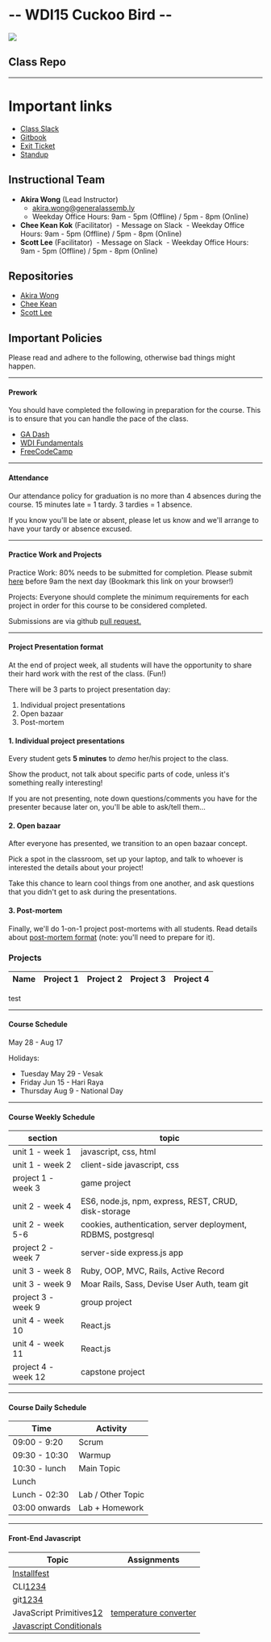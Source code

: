 # -- WDI15 Cuckoo Bird --


![](https://media.giphy.com/media/2jMDnci0rjPZiSsFN5/giphy.gif)


## Class Repo

---

# Important links
- [Class Slack](https://ga-students.slack.com/)
- [Gitbook](https://wdi-sg.github.io/gitbook-2018)
- [Exit Ticket](https://goo.gl/FXdQs2)
- [Standup](https://wdi-sg.github.io/gitbook-2018/01-workflow/standup.html)



## Instructional Team
- **Akira Wong** (Lead Instructor)
  - [akira.wong@generalassemb.ly ](mailto:akira.wong@generalassemb.ly)
  - Weekday Office Hours: 9am - 5pm (Offline) / 5pm - 8pm (Online)
- **Chee Kean Kok** (Facilitator)
  - Message on Slack
  - Weekday Office Hours: 9am - 5pm (Offline) / 5pm - 8pm (Online)
- **Scott Lee** (Facilitator)
  - Message on Slack
  - Weekday Office Hours: 9am - 5pm (Offline) / 5pm - 8pm (Online)


## Repositories

- [Akira Wong](https://github.com/awongh)
- [Chee Kean](https://github.com/ckkok)
- [Scott Lee](https://github.com/scott88lee)

## Important Policies

Please read and adhere to the following, otherwise bad things might happen.

---

#### Prework

You should have completed the following in preparation for the course. This is to ensure that you can handle the pace of the class.

* [GA Dash](https://dash.generalassemb.ly/)
* [WDI Fundamentals](http://fundamentals.generalassemb.ly/)
* [FreeCodeCamp](http://www.freecodecamp.com/)

---

#### Attendance

Our attendance policy for graduation is no more than 4 absences during the
course. 15 minutes late = 1 tardy. 3 tardies = 1 absence.

If you know you'll be late or absent, please let us know and we'll arrange
to have your tardy or absence excused.

---

#### Practice Work and Projects

Practice Work: 80% needs to be submitted for completion. Please submit [here](https://goo.gl/forms/zsSYoGd0c6NMhPrz2) before 9am the next day \(Bookmark this link on your browser!\)

Projects: Everyone should complete the minimum requirements for each project in order for this course to be considered completed.

Submissions are via github [pull request.](https://wdi-sg.github.io/gitbook-2018/01-workflow/how-to-practice.html)

---

#### Project Presentation format

At the end of project week, all students will have the opportunity to share their hard work with the rest of the class. (Fun!)

There will be 3 parts to project presentation day:

1. Individual project presentations
2. Open bazaar
3. Post-mortem

#### 1. Individual project presentations

Every student gets __5 minutes__ to _demo_ her/his project to the class.

Show the product, not talk about specific parts of code, unless it's something really interesting!

If you are not presenting, note down questions/comments you have for the presenter because later on, you'll be able to ask/tell them...

#### 2. Open bazaar

After everyone has presented, we transition to an open bazaar concept.

Pick a spot in the classroom, set up your laptop, and talk to whoever is interested the details about your project!

Take this chance to learn cool things from one another, and ask questions that you didn't get to ask during the presentations.

#### 3. Post-mortem

Finally, we'll do 1-on-1 project post-mortems with all students. Read details about [post-mortem format](project-1/project-post-mortem.md) (note: you'll need to prepare for it).

### Projects
|Name |Project 1 | Project 2 | Project 3 | Project 4|
|---|---|---|---|---|

test

---

#### Course Schedule

May 28 - Aug 17

Holidays:
- Tuesday May 29 - Vesak
- Friday Jun 15 - Hari Raya
- Thursday Aug 9 - National Day

---

#### Course Weekly Schedule
| section             | topic                                                         |
| ---                 | ---                                                           |
| unit 1    - week 1  | javascript, css, html                                         |
| unit 1    - week 2  | client-side javascript, css                                   |
| project 1 - week 3  | game project                                                  |
| unit 2    - week 4  | ES6, node.js, npm, express, REST, CRUD, disk-storage          |
| unit 2    - week 5-6| cookies, authentication, server deployment, RDBMS, postgresql |
| project 2 - week 7  | server-side express.js app                                    |
| unit 3    - week 8  | Ruby, OOP, MVC, Rails, Active Record                          |
| unit 3    - week 9  | Moar Rails, Sass, Devise User Auth, team git                  |     
| project 3 - week 9  | group project                                                 |
| unit 4    - week 10 | React.js                                                      |
| unit 4    - week 11 | React.js                                                      |
| project 4 - week 12 | capstone project                                              |

---

#### Course Daily Schedule

| Time          | Activity
| ---           | ---
| 09:00 - 9:20  | Scrum
| 09:30 - 10:30 | Warmup
| 10:30 - lunch | Main Topic
| Lunch         |
| Lunch - 02:30 | Lab / Other Topic
| 03:00 onwards | Lab + Homework


---

#### Front-End Javascript

| Topic                                               | Assignments
| ---                                                 | ---
| [Installfest][23]                                   |                                                     |
| CLI[1][10004][2][10005][3][10006][4][10007]         |                                                     |
| git[1][10010][2][10011][3][10012][4][10013]         |                                                     |
| JavaScript Primitives[1][10001][2][10002]           | [temperature converter][11004]                      |
| [Javascript Conditionals][10003]                    |                                                     |



<!-- Unit 1 Lecture -->
<!-- CLI -->
[10004]: https://wdi-sg.github.io/gitbook-2018/01-workflow/command-line/01readme.html
[10005]: https://wdi-sg.github.io/gitbook-2018/01-workflow/command-line/02intro-terminal.html
[10006]: https://wdi-sg.github.io/gitbook-2018/01-workflow/command-line/03navigating.html
[10007]: https://wdi-sg.github.io/gitbook-2018/01-workflow/command-line/04file-manipulation.html

<!-- low level pseudocode -->
[10008]: https://wdi-sg.github.io/gitbook-2018/01-workflow/pseudocode-lowlevel.html

<!-- git -->
[10010]: https://wdi-sg.github.io/gitbook-2018/01-workflow/intro-git/02vcs.html
[10011]: https://wdi-sg.github.io/gitbook-2018/01-workflow/intro-git/03localgit.html
[10012]: https://wdi-sg.github.io/gitbook-2018/01-workflow/intro-git/04remotegit.html
[10013]: https://wdi-sg.github.io/gitbook-2018/01-workflow/intro-git/06remotefork.html

<!-- js - types and conditionals  -->
[10001]: https://wdi-sg.github.io/gitbook-2018/02-js/javascript.html
[10002]: https://wdi-sg.github.io/gitbook-2018/02-js/js-intro/readme.html
[10003]: https://wdi-sg.github.io/gitbook-2018/02-js/js-intro/js-control-flow/03booleans-and-conditionals.html

<!-- js - loops -->
[10004]: https://wdi-sg.github.io/gitbook-2018/02-js/js-intro/js-control-flow/04loops.html
[10005]: https://wdi-sg.github.io/gitbook-2018/02-js/js-intro/js-control-flow/06-iterating-over-arrays.html
[10006]: https://wdi-sg.github.io/gitbook-2018/02-js/js-intro/js-control-flow/05chrome-dev-tools.html

<!-- js - functions -->
[10007]: https://wdi-sg.github.io/gitbook-2018/02-js/js-functions/readme.html

<!-- html / css -->
[10008]: https://wdi-sg.github.io/gitbook-2018/03-html-css/html-review/readme.html
[10009]: https://wdi-sg.github.io/gitbook-2018/03-html-css/css-selectors/readme.html
[10010]: https://wdi-sg.github.io/gitbook-2018/03-html-css/css-box-model/02box-model.html
[10011]: https://wdi-sg.github.io/gitbook-2018/03-html-css/css-box-model/03display-positioning.html

<!-- js - callbacks -->
[10012]: https://wdi-sg.github.io/gitbook-2018/02-js/js-callbacks-iterators/readme.html





<!-- End Unit 1 Lecture -->

<!-- Unit 1 Class Exercises -->

  <!-- CLI -->
  [11001]: https://wdi-sg.github.io/gitbook-2018/01-workflow/command-line/command-line-lab.html

  <!-- js - types and conditionals  -->
  [11003]: https://github.com/wdi-sg/js-data-types

  <!-- js - loops -->
  <!-- in the gitbook -->

  <!-- js - functions -->
  <!-- in the gitbook -->

  <!-- html / css -->
  [11004]: https://flukeout.github.io/
  [11005]: https://github.com/wdi-sg/fashion-blog

  <!-- js - callbacks -->
  <!-- in the gitbook -->

<!-- End Unit 1 Exercises -->

<!-- Unit 1 HW -->

  <!-- git -->
  [11002]: https://try.github.io/levels/1/challenges/1
  [1026]: https://github.com/wdi-sg/learn-git-newsroom-style

  <!-- js - types and conditionals -->
  [1003]: https://github.com/wdi-sg/js-primitives
  [11004]: https://github.com/wdi-sg/temperature_converter
  [11005]: https://github.com/wdi-sg/js-control-flow

  <!-- js - loops -->
  [11006]: https://github.com/wdi-sg/google-shopping-conditionals-loops

  <!-- js - functions -->
  [11007]: https://github.com/wdi-sg/google-shopping-functions
  [11008]: https://github.com/wdi-sg/choose_your_own_adventure_js

  <!-- html / css -->
  [11009]: https://github.com/wdi-sg/css-positioning

  <!-- js - callbacks -->
  <!-- (none) -->



<!-- End Unit 1 HW -->




<!--
************************************************************
************************************************************
************************************************************
************************************************************


  PREVIOUS STUFF!!!!!!!!
  PAST HERE FOR REFERENCE!!



************************************************************
************************************************************
************************************************************
************************************************************
************************************************************
************************************************************
-->








<!-- References for Additional Materials Section 5xxx -->
<!-- Unit 1 Online Materials 51xx -->
[5101]: https://journeyintojavascript.quora.com/understanding-this-once-and-for-all
[5102]: http://flexboxfroggy.com
[5103]: https://flukeout.github.io
[5104]: https://www.codeschool.com/courses/try-git
[5105]: https://github.com/nwinkler/atom-keyboard-shortcuts
[5106]: http://learnlayout.com
[5107]: https://coolors.co
[5108]: https://thenounproject.com
<!-- Unit 2 Online Materials 52xx -->
<!-- Unit 3 Online Materials 53xx -->
<!-- Unit 4 Online Materials 54xx -->
<!-- Practice Questions 55xx -->

[5508]: https://github.com/wdi-sg/random-quote-generator



[4]: https://wdi-sg.github.io/gitbook-2018/02-js/js-intro/readme.html

[5]: https://wdi-sg.github.io/gitbook-2018/03-html-css/html-review/readme.html
[6]: https://wdi-sg.github.io/gitbook-2018/03-html-css/css-selectors/readme.html
[7]: https://wdi-sg.github.io/gitbook-2018/02-js/js-intro/js-control-flow/readme.html
[9]: https://wdi-sg.github.io/gitbook-2018/03-html-css/css-box-model/readme.html
[10]: https://wdi-sg.github.io/gitbook-2018/02-js/js-functions/readme.html
[11]: https://wdi-sg.github.io/gitbook-2018/02-js/js-dom-events/readme.html

[12]: https://jeremiahalex.gitbooks.io/wdi-sg/content/02-js-jquery/js-callbacks-iterators/readme.html
[13]: https://jeremiahalex.gitbooks.io/wdi-sg/content/02-js-jquery/jquery-intro/readme.html
[14]: https://jeremiahalex.gitbooks.io/wdi-sg/content/02-js-jquery/jquery-plugins/readme.html

[15]: https://wdi-sg.github.io/gitbook-2018/02-js/js-ajax/readme.html
[16]: https://jeremiahalex.gitbooks.io/wdi-sg/content/03-html-css/css-responsive-design/readme.html
[17]: https://wdi-sg.github.io/gitbook-2018/03-html-css/css-bootstrap/readme.html
[18]: https://jeremiahalex.gitbooks.io/wdi-sg/content/01-workflow/user-stories-wireframing/readme.html
[19]: https://jeremiahalex.gitbooks.io/wdi-sg/content/02-js-jquery/js-prototypes/01readme.html
[20]: https://jeremiahalex.gitbooks.io/wdi-sg/content/02-js-jquery/js-tdd-intro/readme.html
[21]: https://jeremiahalex.gitbooks.io/wdi-sg/content/02-js-jquery/js-scopes/readme.html
[22]: https://jeremiahalex.gitbooks.io/wdi-sg/content/02-js-jquery/js-inheritance/01readme.html
[23]: https://wdi-sg.github.io/gitbook-2018/00-config-deployment/installfest/readme.html
[24]: https://jeremiahalex.gitbooks.io/wdi-sg/content/00-config-deployment/deploy-github-pages/readme.html
[25]: https://wdi-sg.github.io/gitbook-2018/02-js/js-jquery/01readme.html
[26]: https://wdi-sg.github.io/gitbook-2018/02-js/js-dom-events/scope.html
[27]: https://wdi-sg.github.io/gitbook-2018/02-js/js-dom-manipulation/
[28]: https://wdi-sg.github.io/gitbook-2018/04-server/how-the-internet-works.html
[29]: https://wdi-sg.github.io/gitbook-2018/04-server/00es6.html
[30]: https://wdi-sg.github.io/gitbook-2018/04-server/00node.html
[31]: https://wdi-sg.github.io/gitbook-2018/05-express/express-intro/01express.html
[32]: https://wdi-sg.github.io/gitbook-2018/05-express/express-intro/05crudexpress.html
[33]: https://wdi-sg.github.io/gitbook-2018/05-express/express-auth/readme.html
[34]: https://wdi-sg.github.io/gitbook-2018/04-databases/sql-intro/readme.html
[35]: https://wdi-sg.github.io/gitbook-2018/04-databases/sql-node.html
[36]: https://wdi-sg.github.io/gitbook-2018/04-databases/sql-intro/relational.html
[37]: https://wdi-sg.github.io/gitbook-2018/06-ruby-rails/ruby-intro/readme.html
[38]: https://wdi-sg.github.io/gitbook-2018/06-ruby-rails/ruby-classes/oop.html
[39]: https://wdi-sg.github.io/gitbook-2018/06-ruby-rails/ruby-classes/readme.html
[40]: https://wdi-sg.github.io/gitbook-2018/06-ruby-rails/rails-intro/active_record/readme.html
[41]: https://wdi-sg.github.io/gitbook-2018/06-ruby-rails/rails-intro/readme.html
[42]: https://wdi-sg.github.io/gitbook-2018/06-ruby-rails/rails-intro/views.html
[43]: https://wdi-sg.github.io/gitbook-2018/06-ruby-rails/rails-auth-1-M/readme.html
[44]: https://wdi-sg.github.io/gitbook-2018/06-ruby-rails/rails-M-M/readme.html
[45]: https://wdi-sg.github.io/gitbook-2018/06-ruby-rails/rails-validation/readme.html
[46]: https://wdi-sg.github.io/gitbook-2018/06-ruby-rails/rails-assets-frontend/readme.html

[900]: https://github.com/wdi-sg/html_top_ten_movies_table
[901]: https://github.com/wdi-sg/html_user_inputs
[902]: https://github.com/wdi-sg/functions-thriller-lyrics
[1000]: https://jeremiahalex.gitbooks.io/wdi-sg/content/03-internet/internet-lab.html
[1001]: https://github.com/wdi-sg/command-line-murder-mystery





[1002]: https://github.com/wdi-sg/google-shopping-conditionals-loops
[1003]: https://github.com/wdi-sg/js-primitives
[1004]: https://github.com/wdi-sg/js-control-flow
[1005]: https://github.com/wdi-sg/css-selectors-animal-style
[1006]: https://github.com/wdi-sg/google-shopping-functions
[1007]: https://github.com/wdi-sg/js-functions
[1008]: https://github.com/wdi-sg/selecting-reddit
[1009]: https://github.com/wdi-sg/temperature-converter-dom
[1010]: https://github.com/wdi-sg/tic-tac-toe
[1011]: https://github.com/wdi-sg/js-callbacks-iterators
[1012]: https://github.com/wdi-sg/iterators-reddit
[1013]: https://github.com/wdi-sg/random-quote-jquery
[1014]: https://github.com/wdi-sg/jquery-todo-list
[1015]: https://github.com/wdi-sg/jquery-plugins
[1016]: https://github.com/wdi-sg/jquery-ajax
[1017]: https://github.com/wdi-sg/ajax-reddit-slideshow
[1018]: https://github.com/wdi-sg/bootstrap-mockups
[1019]: https://jeremiahalex.gitbooks.io/wdi-sg/content/09-other-topics/user-stories-wireframing/exercise.html
[1020]: https://github.com/wdi-sg/oop-prototype-car
[1021]: https://github.com/wdi-sg/oop-inheritance-car
[1022]: https://jeremiahalex.gitbooks.io/wdi-sg/content/11-projects/project-1/readme.html
[1023]: https://github.com/wdi-sg/css-positioning
[1024]: https://github.com/wdi-sg/css-airbnb
[1025]: https://github.com/wdi-sg/code-review


[1027]: http://flukeout.github.io
[1028]: http://flexboxfroggy.com
[1029]: https://jeremiahalex.gitbooks.io/wdi-sg/content/01-workflow/command-line/command-line-lab.html
[1030]: https://github.com/wdi-sg/tic-tac-tester2
[1031]: https://github.com/wdi-sg/fellowship-of-the-dom
[1032]: https://github.com/wdi-sg/js-timer-lab
[1033]: https://github.com/wdi-sg/jquery-intro-lab
[1034]: https://github.com/wdi-sg/sim-city-bomb-squad
[1035]: https://github.com/wdi-sg/tic-tac-toe-revisited/blob/master/README.md
[1036]: https://github.com/wdi-sg/js-clock-intervals
[1037]: https://jeremiahalex.gitbooks.io/wdi-sg/content/02-js-jquery/js-dom-events/readme.html
[1038]: https://jeremiahalex.gitbooks.io/wdi-sg/content/02-js-jquery/js-dom-manipulation/
[1039]: https://github.com/wdi-sg/tictactoe-textbased
[1040]: https://github.com/wdi-sg/html_top_ten_movies_table
[1041]: https://github.com/wdi-sg/css-positioning
[1042]: https://github.com/wdi-sg/ttmar
[1043]: https://github.com/wdi-sg/choose_your_own_adventure_js
[1044]: https://github.com/wdi-sg/fellowship-of-the-dom
[1045]: https://github.com/wdi-sg/tv-browser
[1046]: https://github.com/wdi-sg/pokedex-express
[1047]: https://github.com/wdi-sg/pokedex-express-post
[1048]: https://github.com/wdi-sg/pokedex-express-update-delete
[1049]: https://github.com/wdi-sg/pokedex-express-auth
[1050]: https://github.com/wdi-sg/nba_stats
[1051]: https://github.com/wdi-sg/pokedex-express-sql/
[1052]: https://github.com/wdi-sg/google-shopping-conditional-loops-ruby
[1053]: https://github.com/wdi-sg/google-shopping-functions-ruby
[1054]: https://github.com/wdi-sg/ruby-oop-cards
[1055]: https://github.com/wdi-sg/activerecord-cards
[1056]: https://github.com/wdi-sg/pokedex-rails
[1057]: https://github.com/wdi-sg/sortify-rails
[1058]: https://github.com/wdi-sg/rails-auth-checks/

[101]: https://jeremiahalex.gitbooks.io/wdi-sg/content/05-express/express-intro/02express.html
[102]: https://jeremiahalex.gitbooks.io/wdi-sg/content/05-express/express-apis/01readme.html
[103]: https://jeremiahalex.gitbooks.io/wdi-sg/content/04-databases/sql-intro/readme.html
[104]: https://jeremiahalex.gitbooks.io/wdi-sg/content/04-databases/sql-advanced/readme.html
[105]: https://jeremiahalex.gitbooks.io/wdi-sg/content/05-express/express-ajax-crud/readme.html
[106]: https://jeremiahalex.gitbooks.io/wdi-sg/content/05-express/express-sequelize/readme.html
[107]: https://jeremiahalex.gitbooks.io/wdi-sg/content/00-config-deployment/deploy-node/readme.html
[108]: https://jeremiahalex.gitbooks.io/wdi-sg/content/05-express/express-1-to-many/readme.html
[109]: https://jeremiahalex.gitbooks.io/wdi-sg/content/05-express/express-many-to-many/readme.html
[110]: https://jeremiahalex.gitbooks.io/wdi-sg/content/05-express/express-auth/theory/readme.html
[111]: https://jeremiahalex.gitbooks.io/wdi-sg/content/05-express/express-auth/mongoose/readme.html
[112]: https://jeremiahalex.gitbooks.io/wdi-sg/content/05-express/express-mocha-testing/readme.html
[113]: https://github.com/wdi-sg/mocha-chai-starter
[114]: https://jeremiahalex.gitbooks.io/wdi-sg/content/00-config-deployment/foreman/readme.html
[115]: https://jeremiahalex.gitbooks.io/wdi-sg/content/05-express/additional-topics/express-oauth/readme.html
[116]: https://jeremiahalex.gitbooks.io/wdi-sg/content/05-express/additional-topics/express-geocode/readme.html
[117]: https://jeremiahalex.gitbooks.io/wdi-sg/content/05-express/express-socket-io/readme.html
[118]: https://jeremiahalex.gitbooks.io/wdi-sg/content/05-express/additional-topics/express-cloudinary/readme.html
[119]: https://jeremiahalex.gitbooks.io/wdi-sg/content/05-express/express-intro/00node.html
[120]: https://jeremiahalex.gitbooks.io/wdi-sg/content/04-databases/readme.html
[121]: https://jeremiahalex.gitbooks.io/wdi-sg/content/05-express/express-intro/05crudexpress.html
[122]: https://jeremiahalex.gitbooks.io/wdi-sg/content/05-express/express-intro/04views.html

[1100]: https://github.com/wdi-sg/express-daily-planet
[1101]: https://github.com/wdi-sg/express-apis-omdb
[1102]: https://github.com/wdi-sg/apartment-database
[1103]: https://github.com/wdi-sg/booktown
[1104]: https://github.com/wdi-sg/express-daily-planet-ajax
[1105]: https://github.com/wdi-sg/link-shortener
[1106]: https://jeremiahalex.gitbooks.io/wdi-sg/content/11-projects/project-2/readme.html
[1107]: https://github.com/wdi-sg/express-pokedex
[1108]: https://github.com/wdi-sg/express-blogpulse
[1109]: https://github.com/wdi-sg/express-project-organizer
[1110]: https://jeremiahalex.gitbooks.io/wdi-sg/content/11-projects/post-project-2/readme.html
[1111]: https://github.com/wdi-sg/hackathon-teams
[1112]: https://github.com/wdi-sg/express-authentication-mongoose
[1113]: https://github.com/wdi-sg/tacoapp
[1114]: https://github.com/wdi-sg/tdd-todo-list
[1115]: https://github.com/wdi-sg/mongo-todo-list
[1116]: https://github.com/wdi-sg/express-todo-list-pt1
[1117]: https://github.com/wdi-sg/mocha-todo-list
[1118]: https://github.com/wdi-sg/express-todo-list-pt2
[1119]: https://github.com/wdi-sg/multi-model-todo-list
[1120]: https://github.com/wdi-sg/express-mongo-modeling-lab
[1121]: https://github.com/wdi-sg/express-mongo-pet-shelter
[1122]: https://github.com/wdi-sg/users-todo-list
[1123]: https://jeremiahalex.gitbooks.io/wdi-sg/content/11-projects/readme.html
[1124]: https://github.com/wdi-sg/erd-data-modeling-lab
[1125]: https://github.com/wdi-sg/sql-carmen-sandiego

[201]: https://jeremiahalex.gitbooks.io/wdi-sg/content/06-ruby-rails/ruby-intro/readme.html
[202]: https://jeremiahalex.gitbooks.io/wdi-sg/content/06-ruby-rails/ruby-classes/readme.html
[203]: https://jeremiahalex.gitbooks.io/wdi-sg/content/06-ruby-rails/ruby-inheritance/readme.html
[204]: https://jeremiahalex.gitbooks.io/wdi-sg/content/06-ruby-rails/ruby-rspec/readme.html
[205]: https://jeremiahalex.gitbooks.io/wdi-sg/content/06-ruby-rails/rails-intro/readme.html
[206]: https://jeremiahalex.gitbooks.io/wdi-sg/content/06-ruby-rails/rails-apis/consuming-an-api.html
[207]: https://jeremiahalex.gitbooks.io/wdi-sg/content/06-ruby-rails/rails-assets-frontend/readme.html
[208]: https://jeremiahalex.gitbooks.io/wdi-sg/content/06-ruby-rails/rails-auth-1-M/readme.html
[209]: https://jeremiahalex.gitbooks.io/wdi-sg/content/06-ruby-rails/rails-M-M/readme.html
[210]: https://jeremiahalex.gitbooks.io/wdi-sg/content/06-ruby-rails/rails-polymorphism/readme.html
[211]: https://jeremiahalex.gitbooks.io/wdi-sg/content/06-ruby-rails/additional-topics/rails-oauth/readme.html
[212]: https://jeremiahalex.gitbooks.io/wdi-sg/content/06-ruby-rails/additional-topics/rails-mailers/readme.html
[213]: https://jeremiahalex.gitbooks.io/wdi-sg/content/06-ruby-rails/additional-topics/rails-cloudinary/readme.html
[214]: https://jeremiahalex.gitbooks.io/wdi-sg/content/06-ruby-rails/additional-topics/ruby-jekyll/readme.html
[215]: https://jeremiahalex.gitbooks.io/wdi-sg/content/01-workflow/group-collab/01readme.html
[216]: https://jeremiahalex.gitbooks.io/wdi-sg/content/06-ruby-rails/ruby-data-scraping/readme.html
[217]: https://jeremiahalex.gitbooks.io/wdi-sg/content/06-ruby-rails/additional-topics/sass/readme.html
[218]: https://github.com/wdi-sg/git-team-imdb-lab
[219]: https://jeremiahalex.gitbooks.io/wdi-sg/content/06-ruby-rails/rails-apis/building-an-api.html
[220]: https://jeremiahalex.gitbooks.io/wdi-sg/content/06-ruby-rails/rails-assets-frontend/ajax.md
[221]: https://jeremiahalex.gitbooks.io/wdi-sg/content/00-config-deployment/deploy-rails/readme.html

[1200]: https://jeremiahalex.gitbooks.io/wdi-sg/content/11-projects/project-3/readme.html
[1201]: https://github.com/wdi-sg/ruby-exercises
[1202]: https://github.com/wdi-sg/ruby-challenges
[1203]: https://github.com/wdi-sg/ruby-classes
[1204]: https://github.com/wdi-sg/rspec-testing
[1205]: https://github.com/wdi-sg/ruby-rio-grande
[1206]: https://github.com/wdi-sg/rails-national-parks
[1207]: https://github.com/wdi-sg/nokogiri-cli-tool
[1208]: https://github.com/wdi-sg/front-end-hackathon
[1209]: https://github.com/wdi-sg/link-board
[1210]: https://github.com/wdi-sg/link-board/blob/master/part2.md
[1211]: https://github.com/wdi-sg/rails-national-parks/blob/master/part2.md
[1212]: https://github.com/wdi-sg/js-jquery-review
[1213]: https://github.com/wdi-sg/rspec-tdd-calculator
[1214]: https://github.com/wdi-sg/rails-national-parks/blob/master/part3.md
[1215]: https://github.com/TayKangSheng/rails-flea-circus-test-starter

[315]: https://jeremiahalex.gitbooks.io/wdi-sg/content/07-angular/angular-authentication/readme.html
[316]: https://github.com/wdi-sg/angular-recipes
[319]: https://jeremiahalex.gitbooks.io/wdi-sg/content/07-angular/angular-custom-filters/readme.html
[320]: https://jeremiahalex.gitbooks.io/wdi-sg/content/07-angular/angular-custom-directives/readme.html
[328]: 10-react/react-intro/readme.html
[329]: 10-react/react-gulp-browserify/readme.html
[330]: 10-react/react-router/readme.html
[331]: https://github.com/wdi-sg/react-omdb
[332]: 10-react/react-animations/readme.html
[333]: https://jeremiahalex.gitbooks.io/wdi-sg/content/04-databases/mongo-intro/data-modeling.html
[334]: https://jeremiahalex.gitbooks.io/wdi-sg/content/05-express/express-mongoose/relations.html
